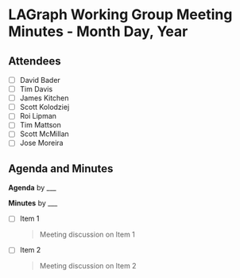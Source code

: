 # LAGraph Working Group Meeting Minutes - Month Day, Year

## Attendees
- [ ] David Bader
- [ ] Tim Davis
- [ ] James Kitchen
- [ ] Scott Kolodziej
- [ ] Roi Lipman
- [ ] Tim Mattson
- [ ] Scott McMillan
- [ ] Jose Moreira

## Agenda and Minutes

**Agenda** by ___

**Minutes** by ___

- [ ] Item 1
    > Meeting discussion on Item 1
- [ ] Item 2
    > Meeting discussion on Item 2
